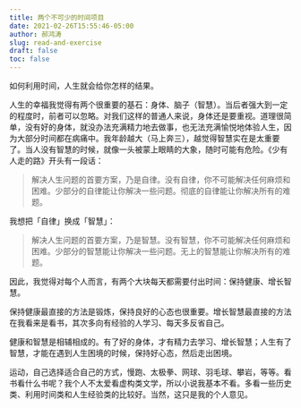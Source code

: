 ```yaml
---
title: 两个不可少的时间项目
date: 2021-02-26T15:55:46-05:00
author: 郝鸿涛
slug: read-and-exercise
draft: false
toc: false
---
```


如何利用时间，人生就会给你怎样的结果。

人生的幸福我觉得有两个很重要的基石：身体、脑子（智慧）。当后者强大到一定的程度时，前者可以忽略。对我们这样的普通人来说，身体还是要重视。道理很简单，没有好的身体，就没办法充满精力地去做事，也无法充满愉悦地体验人生，因为大部分时间都在病痛中。我年龄越大（马上奔三），越觉得智慧实在是太重要了。当人没有智慧的时候，就像一头被蒙上眼睛的大象，随时可能有危险。《少有人走的路》开头有一段话：

>解决人生问题的首要方案，乃是自律。没有自律，你不可能解决任何麻烦和困难。少部分的自律能让你解决一些问题。彻底的自律能让你解决所有的难题。

我想把「自律」换成「智慧」：

>解决人生问题的首要方案，乃是智慧。没有智慧，你不可能解决任何麻烦和困难。少部分的智慧能让你解决一些问题。无上的智慧能让你解决所有的难题。

因此，我觉得对每个人而言，有两个大块每天都需要付出时间：保持健康、增长智慧。

保持健康最直接的方法是锻炼，保持良好的心态也很重要。增长智慧最直接的方法在我看来是看书，其次多向有经验的人学习、每天多反省自己。

健康和智慧是相辅相成的。有了好的身体，才有精力去学习、增长智慧；人生有了智慧，才能在遇到人生困境的时候，保持好心态，然后走出困境。

运动，自己选择适合自己的方式，慢跑、太极拳、网球、羽毛球、攀岩，等等。看书看什么书呢？我个人不太爱看虚构类文学，所以小说我基本不看。多看一些历史类、利用时间类和人生经验类的比较好。当然，这只是我的个人意见。